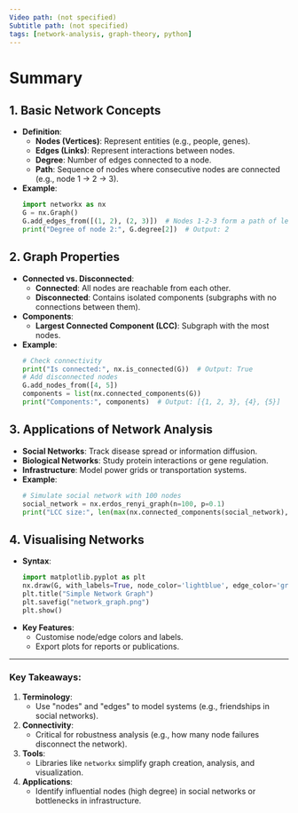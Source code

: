 ```yaml
---
Video path: (not specified)  
Subtitle path: (not specified)  
tags: [network-analysis, graph-theory, python]  
---
```


# Summary

## 1. **Basic Network Concepts**  
   - **Definition**:  
     - **Nodes (Vertices)**: Represent entities (e.g., people, genes).  
     - **Edges (Links)**: Represent interactions between nodes.  
     - **Degree**: Number of edges connected to a node.  
     - **Path**: Sequence of nodes where consecutive nodes are connected (e.g., node 1 → 2 → 3).  
   - **Example**:  
     ```python  
     import networkx as nx  
     G = nx.Graph()  
     G.add_edges_from([(1, 2), (2, 3)])  # Nodes 1-2-3 form a path of length 2  
     print("Degree of node 2:", G.degree[2])  # Output: 2  
     ```  

## 2. **Graph Properties**  
   - **Connected vs. Disconnected**:  
     - **Connected**: All nodes are reachable from each other.  
     - **Disconnected**: Contains isolated components (subgraphs with no connections between them).  
   - **Components**:  
     - **Largest Connected Component (LCC)**: Subgraph with the most nodes.  
   - **Example**:  
     ```python  
     # Check connectivity  
     print("Is connected:", nx.is_connected(G))  # Output: True  
     # Add disconnected nodes  
     G.add_nodes_from([4, 5])  
     components = list(nx.connected_components(G))  
     print("Components:", components)  # Output: [{1, 2, 3}, {4}, {5}]  
     ```  

## 3. **Applications of Network Analysis**  
   - **Social Networks**: Track disease spread or information diffusion.  
   - **Biological Networks**: Study protein interactions or gene regulation.  
   - **Infrastructure**: Model power grids or transportation systems.  
   - **Example**:  
     ```python  
     # Simulate social network with 100 nodes  
     social_network = nx.erdos_renyi_graph(n=100, p=0.1)  
     print("LCC size:", len(max(nx.connected_components(social_network), key=len)))  
     ```  

## 4. **Visualising Networks**  
   - **Syntax**:  
     ```python  
     import matplotlib.pyplot as plt  
     nx.draw(G, with_labels=True, node_color='lightblue', edge_color='gray')  
     plt.title("Simple Network Graph")  
     plt.savefig("network_graph.png")  
     plt.show()  
     ```  
   - **Key Features**:  
     - Customise node/edge colors and labels.  
     - Export plots for reports or publications.  

---

### Key Takeaways:  
1. **Terminology**:  
   - Use "nodes" and "edges" to model systems (e.g., friendships in social networks).  
2. **Connectivity**:  
   - Critical for robustness analysis (e.g., how many node failures disconnect the network).  
3. **Tools**:  
   - Libraries like `networkx` simplify graph creation, analysis, and visualization.  
4. **Applications**:  
   - Identify influential nodes (high degree) in social networks or bottlenecks in infrastructure.  